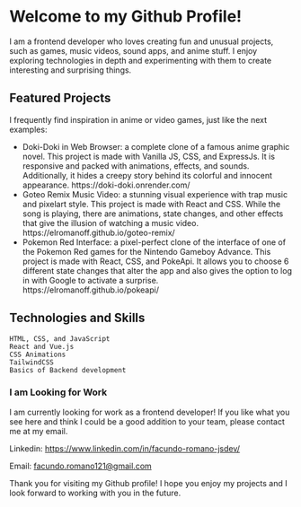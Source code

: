 <h1>Welcome to my Github Profile!</h1>

I am a frontend developer who loves creating fun and unusual projects, such as games, music videos, sound apps, and anime stuff. I enjoy exploring technologies in depth and experimenting with them to create interesting and surprising things.
<h2>Featured Projects</h2>

I frequently find inspiration in anime or video games, just like the next examples:

<ul>
   <li>Doki-Doki in Web Browser: a complete clone of a famous anime graphic novel. This project is made with Vanilla JS, CSS, and ExpressJs. It is responsive and packed with animations, effects, and sounds. Additionally, it hides a creepy story behind its colorful and innocent appearance. https://doki-doki.onrender.com/</li>
    
   <li>Goteo Remix Music Video: a stunning visual experience with trap music and pixelart style. This project is made with React and CSS. While the song is playing, there are animations, state changes, and other effects that give the illusion of watching a music video. https://elromanoff.github.io/goteo-remix/</li>

   <li>Pokemon Red Interface: a pixel-perfect clone of the interface of one of the Pokemon Red games for the Nintendo Gameboy Advance. This project is made with React, CSS, and PokeApi. It allows you to choose 6 different state changes that alter the app and also gives the option to log in with Google to activate a surprise. https://elromanoff.github.io/pokeapi/</li>
</ul>

<div style="display: none; flex-direction: column; justify-content: center">
   <img style="height: 250px" src="https://c.wallhere.com/photos/2c/75/Doki_Doki_Literature_Club_DDLC_visual_novel_Sayori_Doki_Doki_Literature_Club_anime_girls_pink_eyes_Monika_Doki_Doki_Literature_Club_Yuri_Doki_Doki_Literature_Club-1822983.jpg!d"></img>
   <img style="height: 250px" src="https://i.ytimg.com/vi/3haLtS0vZ6I/hqdefault.jpg"></img>
   <img style="height: 250px" src="https://static.wikia.nocookie.net/ddlc/images/0/06/DokiDokiStart.jpg/revision/latest/scale-to-width-down/670?cb=20180519193544&path-prefix=es"></img>
</div>

<h2>Technologies and Skills</h2>

    HTML, CSS, and JavaScript
    React and Vue.js
    CSS Animations
    TailwindCSS
    Basics of Backend development

<h3>I am Looking for Work</h3>

I am currently looking for work as a frontend developer! If you like what you see here and think I could be a good addition to your team, please contact me at my email.

Linkedin: https://www.linkedin.com/in/facundo-romano-jsdev/ 

Email: facundo.romano121@gmail.com

Thank you for visiting my Github profile! I hope you enjoy my projects and I look forward to working with you in the future.

